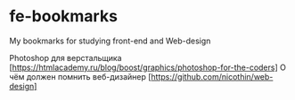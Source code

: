 # fe-bookmarks
My bookmarks for studying front-end and Web-design 

Photoshop для верстальщика [https://htmlacademy.ru/blog/boost/graphics/photoshop-for-the-coders]
О чём должен помнить веб-дизайнер [https://github.com/nicothin/web-design]

